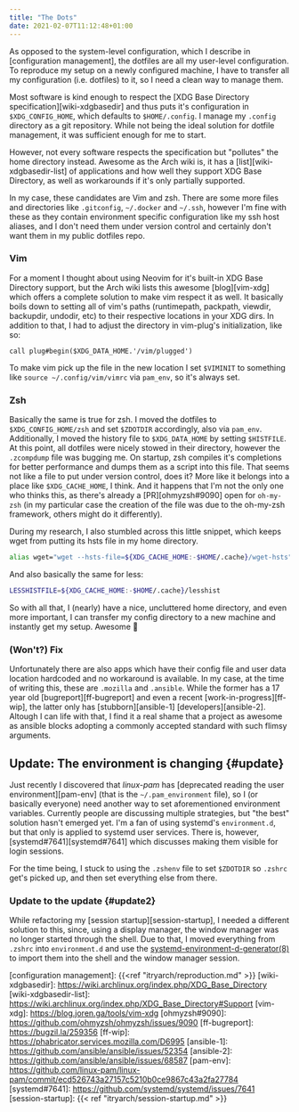 ```yaml
---
title: "The Dots"
date: 2021-02-07T11:12:48+01:00
---
```


As opposed to the system-level configuration, which I describe in [configuration management], the dotfiles are all my user-level configuration.
To reproduce my setup on a newly configured machine, I have to transfer all my configuration (i.e. dotfiles) to it, so I need a clean way to manage them.
<!--more-->
Most software is kind enough to respect the [XDG Base Directory specification][wiki-xdgbasedir] and thus puts it's configuration in `$XDG_CONFIG_HOME`, which defaults to `$HOME/.config`.
I manage my `.config` directory as a git repository. While not being the ideal solution for dotfile management, it was sufficient enough for me to start.

However, not every software respects the specification but "pollutes" the home directory instead.
Awesome as the Arch wiki is, it has a [list][wiki-xdgbasedir-list] of applications and how well they support XDG Base Directory, as well as workarounds if it's only partially supported.

In my case, these candidates are Vim and zsh. There are some more files and directories like `.gitconfig`, `~/.docker` and  `~/.ssh`, however I'm fine with these as they contain environment specific configuration like my ssh host aliases, and I don't need them under version control and certainly don't want them in my public dotfiles repo.

### Vim

For a moment I thought about using Neovim for it's built-in XDG Base Directory support, but the Arch wiki lists this awesome [blog][vim-xdg] which offers a complete solution to make vim respect it as well.
It basically boils down to setting all of vim's paths (runtimepath, packpath, viewdir, backupdir, undodir, etc) to their respective locations in your XDG dirs.
In addition to that, I had to adjust the directory in vim-plug's initialization, like so:
```vim
call plug#begin($XDG_DATA_HOME.'/vim/plugged')
```
To make vim pick up the file in the new location I set `$VIMINIT` to something like `source ~/.config/vim/vimrc` via `pam_env`, so it's always set.

### Zsh

Basically the same is true for zsh. I moved the dotfiles to `$XDG_CONFIG_HOME/zsh` and set `$ZDOTDIR` accordingly, also via `pam_env`.
Additionally, I moved the history file to `$XDG_DATA_HOME` by setting `$HISTFILE`.
At this point, all dotfiles were nicely stowed in their directory, however the `.zcompdump` file was bugging me. On startup, zsh compiles it's completions for better performance and dumps them as a script into this file.
That seems not like a file to put under version control, does it? More like it belongs into a place like `$XDG_CACHE_HOME`, I think.
And it happens that I'm not the only one who thinks this, as there's already a [PR][ohmyzsh#9090] open for `oh-my-zsh` (in my particular case the creation of the file was due to the oh-my-zsh framework, others might do it differently).

During my research, I also stumbled across this little snippet, which keeps wget from putting its hsts file in my home directory.
```sh
alias wget="wget --hsts-file=${XDG_CACHE_HOME:-$HOME/.cache}/wget-hsts"
```
And also basically the same for less:
```sh
LESSHISTFILE=${XDG_CACHE_HOME:-$HOME/.cache}/lesshist
```

So with all that, I (nearly) have a nice, uncluttered home directory, and even more important, I can transfer my config directory to a new machine and instantly get my setup. Awesome :tada:

### (Won't?) Fix

Unfortunately there are also apps which have their config file and user data location hardcoded and no workaround is available.
In my case, at the time of writing this, these are `.mozilla` and `.ansible`.
While the former has a 17 year old [bugreport][ff-bugreport] and even a recent [work-in-progress][ff-wip], the latter only has [stubborn][ansible-1] [developers][ansible-2].
Altough I can life with that, I find it a real shame that a project as awesome as ansible blocks adopting a commonly accepted standard with such flimsy arguments.

## Update: The environment is changing {#update}

Just recently I discovered that *linux-pam* has [deprecated reading the user environment][pam-env] (that is the `~/.pam_environment` file), so I (or basically everyone) need another way to set aforementioned environment variables.
Currently people are discussing multiple strategies, but "the best" solution hasn't emerged yet.
I'm a fan of using systemd's `environment.d`, but that only is applied to systemd user services. There is, however, [systemd#7641][systemd#7641] which discusses making them visible for login sessions.

For the time being, I stuck to using the `.zshenv` file to set `$ZDOTDIR` so `.zshrc` get's picked up, and then set everything else from there.

### Update to the update {#update2}

While refactoring my [session startup][session-startup], I needed a different solution to this, since, using a display manager, the window manager was no longer started through the shell.
Due to that, I moved everything from `.zshrc` into `environment.d` and use the [systemd-environment-d-generator(8)](https://www.freedesktop.org/software/systemd/man/systemd-environment-d-generator.html) to import them into the shell and the window manager session.


[configuration management]: {{<ref "itryarch/reproduction.md" >}}
[wiki-xdgbasedir]: https://wiki.archlinux.org/index.php/XDG_Base_Directory
[wiki-xdgbasedir-list]: https://wiki.archlinux.org/index.php/XDG_Base_Directory#Support
[vim-xdg]: https://blog.joren.ga/tools/vim-xdg
[ohmyzsh#9090]: https://github.com/ohmyzsh/ohmyzsh/issues/9090
[ff-bugreport]: https://bugzil.la/259356
[ff-wip]: https://phabricator.services.mozilla.com/D6995
[ansible-1]: https://github.com/ansible/ansible/issues/52354
[ansible-2]: https://github.com/ansible/ansible/issues/68587
[pam-env]: https://github.com/linux-pam/linux-pam/commit/ecd526743a27157c5210b0ce9867c43a2fa27784
[systemd#7641]: https://github.com/systemd/systemd/issues/7641
[session-startup]: {{< ref "itryarch/session-startup.md" >}}
